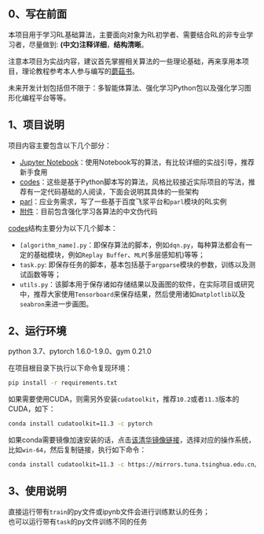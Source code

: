 ## 0、写在前面

本项目用于学习RL基础算法，主要面向对象为RL初学者、需要结合RL的非专业学习者，尽量做到: **(中文)注释详细**，**结构清晰**。

注意本项目为实战内容，建议首先掌握相关算法的一些理论基础，再来享用本项目，理论教程参考本人参与编写的[蘑菇书](https://github.com/datawhalechina/easy-rl)。

未来开发计划包括但不限于：多智能体算法、强化学习Python包以及强化学习图形化编程平台等等。

## 1、项目说明

项目内容主要包含以下几个部分：
* [Jupyter Notebook](./notebooks/)：使用Notebook写的算法，有比较详细的实战引导，推荐新手食用
* [codes](./assets/)：这些是基于Python脚本写的算法，风格比较接近实际项目的写法，推荐有一定代码基础的人阅读，下面会说明其具体的一些架构
* [parl](./PARL/)：应业务需求，写了一些基于百度飞浆平台和```parl```模块的RL实例
* [附件](./assets/)：目前包含强化学习各算法的中文伪代码


[codes](./assets/)结构主要分为以下几个脚本：
* ```[algorithm_name].py```：即保存算法的脚本，例如```dqn.py```，每种算法都会有一定的基础模块，例如```Replay Buffer```、```MLP```(多层感知机)等等；
* ```task.py```: 即保存任务的脚本，基本包括基于```argparse```模块的参数，训练以及测试函数等等；
* ```utils.py```：该脚本用于保存诸如存储结果以及画图的软件，在实际项目或研究中，推荐大家使用```Tensorboard```来保存结果，然后使用诸如```matplotlib```以及```seabron```来进一步画图。

## 2、运行环境

python 3.7、pytorch 1.6.0-1.9.0、gym 0.21.0

在项目根目录下执行以下命令复现环境：
```bash
pip install -r requirements.txt
```
如果需要使用CUDA，则需另外安装```cudatoolkit```，推荐```10.2```或者```11.3```版本的CUDA，如下：
```bash
conda install cudatoolkit=11.3 -c pytorch
```
如果conda需要镜像加速安装的话，点击[该清华镜像链接](https://mirrors.tuna.tsinghua.edu.cn/anaconda/cloud/pytorch/)，选择对应的操作系统，比如```win-64```，然后复制链接，执行如下命令：
```bash
conda install cudatoolkit=11.3 -c https://mirrors.tuna.tsinghua.edu.cn/anaconda/cloud/pytorch/win-64/
```
## 3、使用说明

直接运行带有```train```的py文件或ipynb文件会进行训练默认的任务；  
也可以运行带有```task```的py文件训练不同的任务
